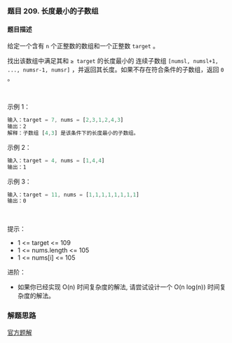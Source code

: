 ### 题目 209. 长度最小的子数组
#### 题目描述
给定一个含有 `n` 个正整数的数组和一个正整数 `target` 。

找出该数组中满足其和 `≥ target` 的长度最小的 连续子数组 `[numsl, numsl+1, ..., numsr-1, numsr]` ，并返回其长度。如果不存在符合条件的子数组，返回 `0` 。

 

示例 1：

```js
输入：target = 7, nums = [2,3,1,2,4,3]
输出：2
解释：子数组 [4,3] 是该条件下的长度最小的子数组。
```
示例 2：

```js
输入：target = 4, nums = [1,4,4]
输出：1
```
示例 3：

```js
输入：target = 11, nums = [1,1,1,1,1,1,1,1]
输出：0
```
 

提示：

- 1 <= target <= 109
- 1 <= nums.length <= 105
- 1 <= nums[i] <= 105
 

进阶：

- 如果你已经实现 O(n) 时间复杂度的解法, 请尝试设计一个 O(n log(n)) 时间复杂度的解法。
### 解题思路
[官方题解](https://leetcode-cn.com/problems/minimum-size-subarray-sum/solution/chang-du-zui-xiao-de-zi-shu-zu-by-leetcode-solutio/)